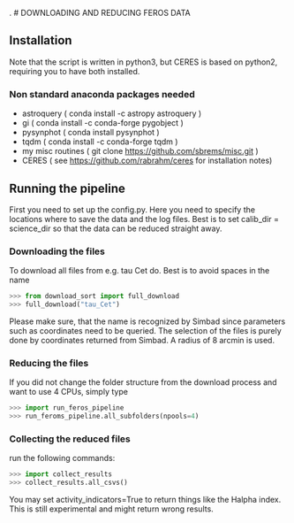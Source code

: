 . # DOWNLOADING AND REDUCING FEROS DATA
## Installation
Note that the script is written in python3, but CERES is based on python2,
requiring you to have both installed.

### Non standard anaconda packages needed

* astroquery   ( conda install -c astropy astroquery )
* gi           ( conda install -c conda-forge pygobject )
* pysynphot    ( conda install pysynphot )
* tqdm         (  conda install -c conda-forge tqdm )
* my misc routines ( git clone https://github.com/sbrems/misc.git )
* CERES ( see https://github.com/rabrahm/ceres for installation notes)

## Running the pipeline
First you need to set up the config.py. Here you need to specify the locations
where to save the data and the log files. Best is to set calib_dir = science_dir
so that the data can be reduced straight away.
### Downloading the files
To download all files from e.g. tau Cet do. Best is to avoid spaces in the name
```python
>>> from download_sort import full_download
>>> full_download("tau_Cet")
```
Please make sure, that the name is recognized by Simbad since parameters such
as coordinates need to be queried. The selection of the files is purely done
by coordinates returned from Simbad. A radius of 8 arcmin is used.

### Reducing the files
If you did not change the folder structure from the download process and want
to use 4 CPUs, simply type
```python
>>> import run_feros_pipeline
>>> run_feroms_pipeline.all_subfolders(npools=4)
```
### Collecting the reduced files
run the following commands:
```python
>>> import collect_results
>>> collect_results.all_csvs()
```
You may set activity_indicators=True to return things like the Halpha index.
This is still experimental and might return wrong results.
